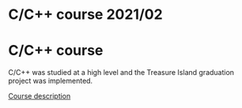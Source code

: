 # C/C++ course 2021/02

# C/C++ course
C/C++ was studied at a high level and the Treasure Island graduation project was implemented.

[Course description](https://github.com/v-mk-s/C-course)
